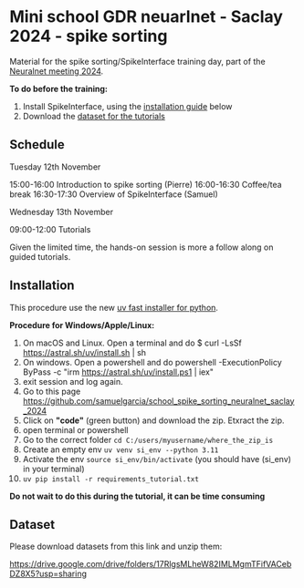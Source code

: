 # Mini school GDR neuarlnet - Saclay 2024 - spike sorting

Material for the spike sorting/SpikeInterface training day, part of the [Neuralnet meeting 2024](https://neuralnet2024.sciencesconf.org/).


**To do before the training:**

1. Install SpikeInterface, using the [installation guide](#installation) below
2. Download the [dataset for the tutorials](#dataset)



## Schedule




Tuesday 12th November

15:00-16:00 Introduction to spike sorting (Pierre)
16:00-16:30 Coffee/tea break
16:30-17:30 Overview of SpikeInterface (Samuel)

Wednesday 13th November

09:00-12:00 Tutorials

Given the limited time, the hands-on session is more a follow along on guided tutorials.



## Installation

This procedure use the new [uv fast installer for python](https://github.com/astral-sh/uv).

**Procedure for Windows/Apple/Linux:**



1. On macOS and Linux. Open a terminal and do $ curl -LsSf https://astral.sh/uv/install.sh | sh
1. On windows. Open a powershell and do powershell -ExecutionPolicy ByPass -c "irm https://astral.sh/uv/install.ps1 | iex"
2. exit session and log again.
3. Go to this page https://github.com/samuelgarcia/school_spike_sorting_neuralnet_saclay_2024
4. Click on **"code"** (green button) and download the zip. Etxract the zip.
5. open terminal or powershell
6. Go to the correct folder `cd C:/users/myusername/where_the_zip_is`
7. Create an empty env `uv venv si_env --python 3.11`
8. Activate the env `source si_env/bin/activate` (you should have (si_env) in your terminal)
9. `uv pip install -r requirements_tutorial.txt`

**Do not wait to do this during the tutorial, it can be time consuming**


## Dataset

Please download datasets from this link and unzip them:

https://drive.google.com/drive/folders/17RlgsMLheW82IMLMgmTFifVACebDZ8X5?usp=sharing
